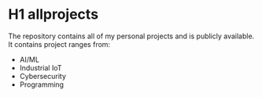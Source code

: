 # H1 allprojects
The repository contains all of my personal projects and is publicly available. It contains project ranges from:
- AI/ML
- Industrial IoT
- Cybersecurity
- Programming


